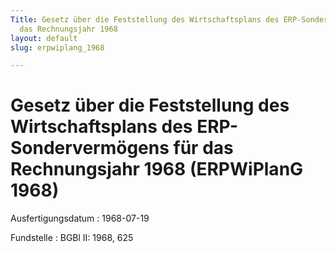 ```yaml
---
Title: Gesetz über die Feststellung des Wirtschaftsplans des ERP-Sondervermögens für
  das Rechnungsjahr 1968
layout: default
slug: erpwiplang_1968

---
```


# Gesetz über die Feststellung des Wirtschaftsplans des ERP-Sondervermögens für das Rechnungsjahr 1968 (ERPWiPlanG 1968)

Ausfertigungsdatum
:   1968-07-19

Fundstelle
:   BGBl II: 1968, 625

